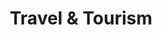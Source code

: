 ---
title: Travel & Tourism
slug: travel-tourism
taxonomy:
	tag: industry
content:
    items:
        '@taxonomy.industry': travel-tourism
    order:
        by: date
        dir: desc
---